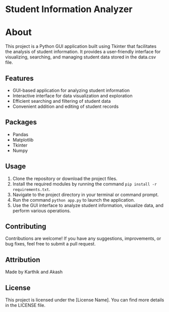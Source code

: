 <!DOCTYPE html>
<html>



<body>
    <h1>Student Information Analyzer</h1>
  <h1>About</h1>
  <p>This project is a Python GUI application built using Tkinter that facilitates the analysis of student information. It provides a user-friendly interface for visualizing, searching, and managing student data stored in the data.csv file.</p>

  <h2>Features</h2>
  <ul>
    <li>GUI-based application for analyzing student information</li>
    <li>Interactive interface for data visualization and exploration</li>
    <li>Efficient searching and filtering of student data</li>
    <li>Convenient addition and editing of student records</li>
  </ul>
    <h2>Packages</h2>
  <ul>
    <li>Pandas</li>
    <li>Matplotlib</li>
    <li>Tkinter</li>
    <li>Numpy</li>
  </ul>

  <h2>Usage</h2>
  <ol>
    <li>Clone the repository or download the project files.</li>
    <li>Install the required modules by running the command <code>pip install -r requirements.txt</code>.</li>
    <li>Navigate to the project directory in your terminal or command prompt.</li>
    <li>Run the command <code>python app.py</code> to launch the application.</li>
    <li>Use the GUI interface to analyze student information, visualize data, and perform various operations.</li>
  </ol>

  <h2>Contributing</h2>
  <p>Contributions are welcome! If you have any suggestions, improvements, or bug fixes, feel free to submit a pull request.</p>

  <h2>Attribution</h2>
  <p>Made by Karthik and Akash</p>

  <h2>License</h2>
  <p>This project is licensed under the [License Name]. You can find more details in the LICENSE file.</p>
</body>
</html>
